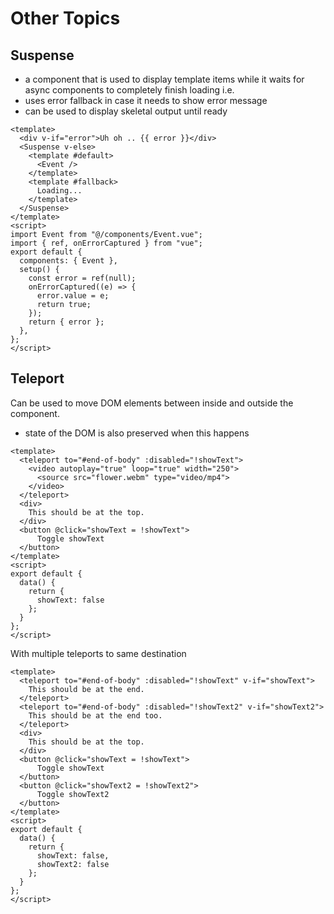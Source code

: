 # Other Topics

## Suspense

- a component that is used to display template items while it waits for async components to completely finish loading i.e. 
- uses error fallback in case it needs to show error message
- can be used to display skeletal output until ready

```vue
<template>
  <div v-if="error">Uh oh .. {{ error }}</div>
  <Suspense v-else>
    <template #default>
      <Event />
    </template>
    <template #fallback>
      Loading...
    </template>
  </Suspense>
</template>
<script>
import Event from "@/components/Event.vue";
import { ref, onErrorCaptured } from "vue";
export default {
  components: { Event },
  setup() {
    const error = ref(null);
    onErrorCaptured((e) => {
      error.value = e;
      return true;
    });
    return { error };
  },
};
</script>
```

## Teleport

Can be used to move DOM elements between inside and outside the component. 

- state of the DOM is also preserved when this happens

```vue
<template>
  <teleport to="#end-of-body" :disabled="!showText">
    <video autoplay="true" loop="true" width="250">
      <source src="flower.webm" type="video/mp4">
    </video>
  </teleport>
  <div>
    This should be at the top.
  </div>
  <button @click="showText = !showText">
      Toggle showText
  </button>
</template>
<script>
export default {
  data() {
    return {
      showText: false
    };
  }
};
</script>
```

With multiple teleports to same destination

```vue
<template>
  <teleport to="#end-of-body" :disabled="!showText" v-if="showText">
    This should be at the end.
  </teleport>
  <teleport to="#end-of-body" :disabled="!showText2" v-if="showText2">
    This should be at the end too.
  </teleport>
  <div>
    This should be at the top.
  </div>
  <button @click="showText = !showText">
      Toggle showText
  </button>
  <button @click="showText2 = !showText2">
      Toggle showText2
  </button>
</template>
<script>
export default {
  data() {
    return {
      showText: false,
      showText2: false
    };
  }
};
</script>
```